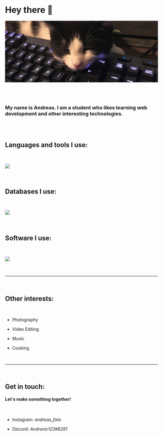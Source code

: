 <h1> Hey there 👋 </h1>

<img src= "./resources/banner.jpg">

<br><br>

### My name is Andreas. I am a student who likes learning web development and other interesting technologies.

<br><br>

## Languages and tools I use:

<br>

![](https://skills.thijs.gg/icons?i=js,html,css,sass,react,electron,express,git)

<br>

## Databases I use:

<br>

![](https://skills.thijs.gg/icons?i=mongodb,postgres)

<br>

## Software I use:

<br>

![](https://skills.thijs.gg/icons?i=vscode,figma,wordpress)

<br><hr><br>

## Other interests:

<br>

- Photography

- Video Editing

- Music

- Cooking

<br><hr><br>

## Get in touch:
#### Let's make something together!

<br>

- Instagram: <i>andreas_foto</i>

- Discord: <i>Andronic123#8281</i>
